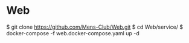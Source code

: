 # Web

$ git clone https://github.com/Mens-Club/Web.git
$ cd Web/service/
$ docker-compose -f web.docker-compose.yaml up -d